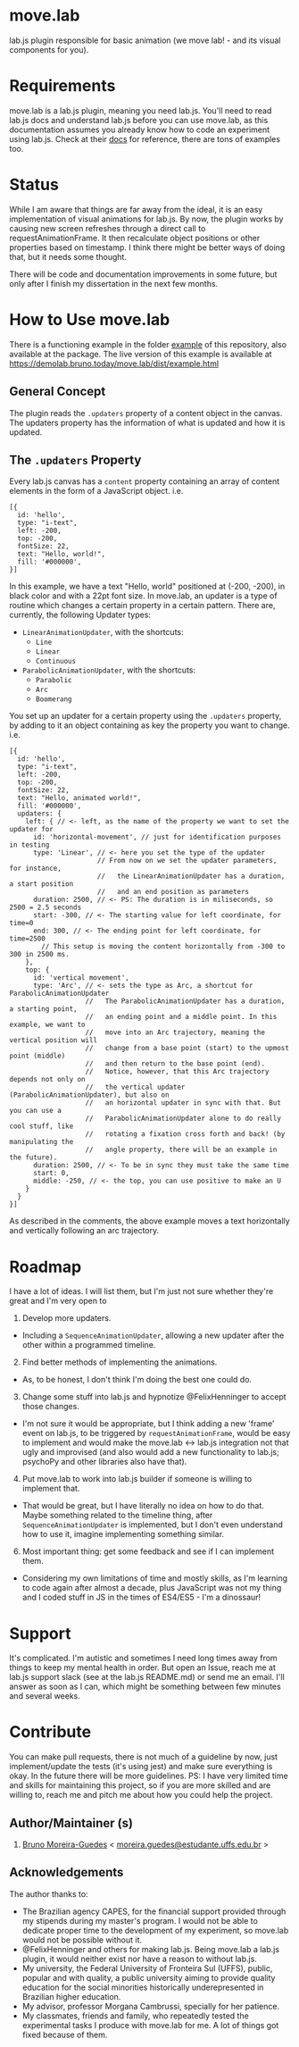 # move.lab
lab.js plugin responsible for basic animation (we move lab! - and its visual components for you).

# Requirements
move.lab is a lab.js plugin, meaning you need lab.js. You'll need to read lab.js docs and understand lab.js before you can use move.lab, as this documentation assumes you already know how to code an experiment using lab.js. Check at their [docs](https://labjs.readthedocs.io/en/latest/) for reference, there are tons of examples too.

# Status
While I am aware that things are far away from the ideal, it is an easy implementation of visual animations for lab.js. By now, the plugin works by causing new screen refreshes through a direct call to requestAnimationFrame. It then recalculate object positions or other properties based on timestamp. I think there might be better ways of doing that, but it needs some thought.

There will be code and documentation improvements in some future, but only after I finish my dissertation in the next few months. 

# How to Use move.lab
There is a functioning example in the folder [example](https://github.com/brunodOut/move.lab/tree/main/example) of this repository, also available at the package. The live version of this example is available at https://demolab.bruno.today/move.lab/dist/example.html
## General Concept
The plugin reads the `.updaters` property of a content object in the canvas. The updaters property has the information of what is updated and how it is updated.
## The `.updaters` Property
Every lab.js canvas has a `content` property containing an array of content elements in the form of a JavaScript object. i.e.
```
[{
  id: 'hello',
  type: "i-text",
  left: -200,
  top: -200,
  fontSize: 22,
  text: "Hello, world!",
  fill: '#000000',
}]
```
In this example, we have a text "Hello, world" positioned at (-200, -200), in black color and with a 22pt font size.
In move.lab, an updater is a type of routine which changes a certain property in a certain pattern. There are, currently, the following Updater types:
* `LinearAnimationUpdater`, with the shortcuts:
  *  `Line`
  *  `Linear`
  *  `Continuous`
* `ParabolicAnimationUpdater`, with the shortcuts:
  * `Parabolic`
  * `Arc`
  * `Boomerang`

You set up an updater for a certain property using the `.updaters` property, by adding to it an object containing as key the property you want to change. i.e.
```
[{
  id: 'hello',
  type: "i-text",
  left: -200,
  top: -200,
  fontSize: 22,
  text: "Hello, animated world!",
  fill: '#000000',
  updaters: {
    left: { // <- left, as the name of the property we want to set the updater for
      id: 'horizontal-movement', // just for identification purposes in testing
      type: 'Linear', // <- here you set the type of the updater
                      // From now on we set the updater parameters, for instance,
                      //   the LinearAnimationUpdater has a duration, a start position
                      //   and an end position as parameters
      duration: 2500, // <- PS: The duration is in miliseconds, so 2500 = 2.5 seconds
      start: -300, // <- The starting value for left coordinate, for time=0
      end: 300, // <- The ending point for left coordinate, for time=2500
        // This setup is moving the content horizontally from -300 to 300 in 2500 ms.
    },
    top: {
      id: 'vertical movement',
      type: 'Arc', // <- sets the type as Arc, a shortcut for ParabolicAnimationUpdater
                   //   The ParabolicAnimationUpdater has a duration, a starting point,
                   //   an ending point and a middle point. In this example, we want to
                   //   move into an Arc trajectory, meaning the vertical position will
                   //   change from a base point (start) to the upmost point (middle)
                   //   and then return to the base point (end).
                   //   Notice, however, that this Arc trajectory depends not only on
                   //   the vertical updater (ParabolicAnimationUpdater), but also on
                   //   an horizontal updater in sync with that. But you can use a 
                   //   ParabolicAnimationUpdater alone to do really cool stuff, like
                   //   rotating a fixation cross forth and back! (by manipulating the
                   //   angle property, there will be an example in the future).
      duration: 2500, // <- To be in sync they must take the same time
      start: 0,
      middle: -250, // <- the top, you can use positive to make an U
    }
  }
}]
```
As described in the comments, the above example moves a text horizontally and vertically following an arc trajectory.

# Roadmap
I have a lot of ideas. I will list them, but I'm just not sure whether they're great and I'm very open to 
1. Develop more updaters.
  * Including a `SequenceAnimationUpdater`, allowing a new updater after the other within a programmed timeline.
2. Find better methods of implementing the animations.
  * As, to be honest, I don't think I'm doing the best one could do.
3. Change some stuff into lab.js and hypnotize @FelixHenninger to accept those changes.
  * I'm not sure it would be appropriate, but I think adding a new 'frame' event on lab.js, to be triggered by `requestAnimationFrame`, would be easy to implement and would make the move.lab <-> lab.js integration not that ugly and improvised (and also would add a new functionality to lab.js; psychoPy and other libraries also have that).
4. Put move.lab to work into lab.js builder if someone is willing to implement that.
  * That would be great, but I have literally no idea on how to do that. Maybe something related to the timeline thing, after `SequenceAnimationUpdater` is implemented, but I don't even understand how to use it, imagine implementing something similar.
6. Most important thing: get some feedback and see if I can implement them.
  * Considering my own limitations of time and mostly skills, as I'm learning to code again after almost a decade, plus JavaScript was not my thing and I coded stuff in JS in the times of ES4/ES5 - I'm a dinossaur!

# Support
It's complicated. I'm autistic and sometimes I need long times away from things to keep my mental health in order. But open an Issue, reach me at lab.js support slack (see at the lab.js README.md) or send me an email. I'll answer as soon as I can, which might be something between few minutes and several weeks.

# Contribute
You can make pull requests, there is not much of a guideline by now, just implement/update the tests (it's using jest) and make sure everything is okay.
In the future there will be more guidelines.
PS: I have very limited time and skills for maintaining this project, so if you are more skilled and are willing to, reach me and pitch me about how you could help the project.

## Author/Maintainer (s)
1. [Bruno Moreira-Guedes](https://github.com/brunodOut/brunodOut) < moreira.guedes@estudante.uffs.edu.br >
## Acknowledgements
The author thanks to:
* The Brazilian agency CAPES, for the financial support provided through my stipends during my master's program. I would not be able to dedicate proper time to the development of my experiment, so move.lab would not be possible without it.
* @FelixHenninger and others for making lab.js. Being move.lab a lab.js plugin, it would neither exist nor have a reason to without lab.js.
* My university, the Federal University of Fronteira Sul (UFFS), public, popular and with quality, a public university aiming to provide quality education for the social minorities historically underepresented in Brazilian higher education.
* My advisor, professor Morgana Cambrussi, specially for her patience.
* My classmates, friends and family, who repeatedly tested the experimental tasks I produce with move.lab for me. A lot of things got fixed because of them.
